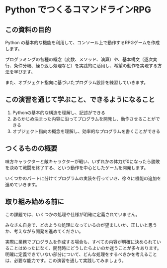 # Python でつくるコマンドラインRPG

## この資料の目的

Python の基本的な機能を利用して、コンソール上で動作するRPGゲームを作成します。  

プログラミングの各種の概念（変数、メソッド、演算）や、基本構文（逐次実行、条件分岐、繰り返し処理など）を実践的に活用し、希望の動作を実現する方法を学びます。  

また、オブジェクト指向に基づいたプログラム設計を練習していきます。

## この演習を通じて学ぶこと、できるようになること

1. Pythonの基本的な構造を理解し、記述ができる
2. あらかじめ決まった内容に沿ってプログラムを開発し、動作させることができる
3. オブジェクト指向の概念を理解し、効率的なプログラムを書くことができる

## つくるものの概要

味方キャラクターと敵キャラクターが戦い、いずれかの体力が0になったら勝敗を決めて戦闘を終了する、という動作を中心としたゲームを開発します。  

いくつかのパートに分けてプログラムの実装を行っていき、徐々に機能の追加を進めていきます。  

## 取り組み始める前に

この課題では、いくつかの処理や仕様が明確に定義されていません。  

みなさん自身で、どのような処理になっているのが望ましいか、正しいと思うか、考えながら開発を進めてください。

実際に業務でプログラムを作成する場合も、すべての内容が明確に決められていることはめったになく、開発時にどうしたらよいのか迷うことが多々あります。
明確に定義できていない部分について、どんな処理をするべきかを考えることは、必要な能力です。この演習を通して実践してみましょう。

